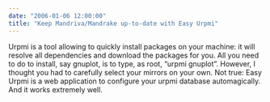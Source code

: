 ```yaml
---
date: "2006-01-06 12:00:00"
title: "Keep Mandriva/Mandrake up-to-date with Easy Urpmi"
---
```




Urpmi is a tool allowing to quickly install packages on your machine: it will resolve all dependencies and download the packages for you. All you need to do to install, say gnuplot, is to type, as root, &ldquo;urpmi gnuplot&rdquo;. However, I thought you had to carefully select your mirrors on your own. Not true: Easy Urpmi is a web application to configure your urpmi database automagically. And it works extremely well.

